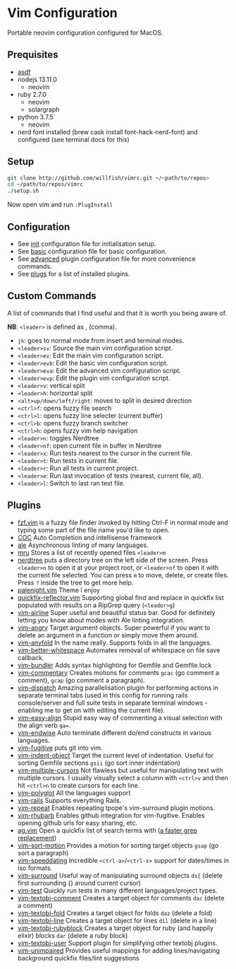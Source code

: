 # Vim Configuration

Portable neovim configuration configured for MacOS.

## Prequisites

- [asdf](https://asdf-vm.com/#/)
- nodejs 13.11.0
    - neovim
- ruby 2.7.0
    - neovim
    - solargraph
- python 3.7.5
    - neovim
- nerd font installed (brew cask install font-hack-nerd-font) and configured (see terminal docs for this)

## Setup

```bash
git clone http://github.com/willfish/vimrc.git ~/<path/to/repos>
cd ~/path/to/repos/vimrc
./setup.sh
```

Now open vim and run `:PlugInstall`

## Configuration

- See [init] configuration file for initialisation setup.
- See [basic] configuration file for basic configuration.
- See [advanced] plugin configuration file for more convenience commands.
- See [plugs] for a list of installed plugins.

## Custom Commands

A list of commands that I find useful and that it is worth you being aware of.

**NB**: `<leader>` is defined as , (comma).

-   `jk`: goes to normal mode from insert and terminal modes.
-   `<leader>sv`: Source the main vim configuration script.
-   `<leader>ev`: Edit the main vim configuration script.
-   `<leader>evb`: Edit the basic vim configuration script.
-   `<leader>eva`: Edit the advanced vim configuration script.
-   `<leader>evp`: Edit the plugin vim configuration script.
-   `<leader>v`: vertical split
-   `<leader>h`: horizontal split
-   `<alt>up/down/left/right`: moves to split in desired direction
-   `<ctrl>f`: opens fuzzy file search
-   `<ctrl>l`: opens fuzzy line selecter (current buffer)
-   `<ctrl>b`: opens fuzzy branch switcher
-   `<ctrl>h`: opens fuzzy vim help navigation
-   `<leader>n`: toggles Nerdtree
-   `<leader>nf`: open current file in buffer in Nerdtree
-   `<leader>x`: Run tests nearest to the cursor in the current file.
-   `<leader>t`: Run tests in current file.
-   `<leader>r`: Run all tests in current project.
-   `<leader>e`: Run last invocation of tests (nearest, current file, all).
-   `<leader>l`: Switch to last ran test file.

## Plugins

-   [fzf.vim](https://github.com/junegunn/fzf.vim) is a fuzzy file finder invoked by hitting Ctrl-F in normal mode and typing some part of the file name you'd like to open.
-   [COC](https://github.com/neoclide/coc.nvim) Auto Completion and intellisense framework
-   [ale](https://github.com/w0rp/ale) Asynchronous linting of many languages.
-   [mru](https://github.com/yegappan/mru) Stores a list of recently opened files `<leader>m`
-   [nerdtree](https://github.com/scrooloose/nerdtree) puts a directory tree on the left side of the screen. Press `<leader>n` to open it at your project root, or `<leader>nf` to open it with the current file selected. You can press `m` to move, delete, or create files. Press `?` inside the tree to get more help.
-   [palenight.vim](https://github.com/drewtempelmeyer/palenight.vim) Theme I enjoy
-   [quickfix-reflector.vim](https://github.com/stefandtw/quickfix-reflector.vim) Supporting global find and replace in quickfix list populated with results on a RipGrep query (`<leader>g`)
-   [vim-airline](https://github.com/vim-airline/vim-airline) Super useful and beautiful status bar. Good for definitely letting you know about modes with Ale linting integration.
-   [vim-angry](https://github.com/b4winckler/vim-angry) Target argument objects. Super powerful if you want to delete an argument in a function or simply move them around.
-   [vim-anyfold](https://github.com/pseewald/vim-anyfold) In the name really. Supports folds in all the languages.
-   [vim-better-whitespace](https://github.com/ntpeters/vim-better-whitespace) Automates removal of whitespace on file save callback.
-   [vim-bundler](https://github.com/tpope/vim-bundler) Adds syntax highlighting for Gemfile and Gemfile.lock
-   [vim-commentary](https://github.com/tpope/vim-commentary) Creates motions for comments `gcac` (go comment a comment), `gcap` (go comment a paragraph).
-   [vim-dispatch](https://github.com/tpope/vim-dispatch) Amazing parallelisation plugin for performing actions in separate terminal tabs (used in this config for running rails console/server and full suite tests in separate terminal windows - enabling me to get on with editing the current file).
-   [vim-easy-align](https://github.com/junegunn/vim-easy-align) Stupid easy way of commenting a visual selection with the align verb `ga=`.
-   [vim-endwise](https://github.com/tpope/vim-endwise) Auto terminate different do/end constructs in various languages.
-   [vim-fugitive](https://github.com/tpope/vim-fugitive) puts git into vim.
-   [vim-indent-object](https://github.com/michaeljsmith/vim-indent-object) Target the current level of indentation. Useful for sorting Gemfile sections `gsii` (go sort inner indentation)
-   [vim-multiple-cursors](https://github.com/terryma/vim-multiple-cursors) Not flawless but useful for manipulating text with multiple cursors. I usually visually select a column with `<ctrl>v` and then hit `<ctrl>n` to create cursors for each line.
-   [vim-polyglot](https://github.com/sheerun/vim-polyglot) All the languages support
-   [vim-rails](https://github.com/tpope/vim-rails) Supports everything Rails.
-   [vim-repeat](https://github.com/tpope/vim-repeat) Enables repeating tpope's vim-surround plugin motions.
-   [vim-rhubarb](https://github.com/tpope/vim-rhubarb) Enables github integration for vim-fugitive. Enables opening github urls for easy sharing, etc.
-   [ag.vim](https://github.com/rking/ag.vim) Open a quickfix list of search terms with ([a faster grep replacement](https://github.com/ggreer/the_silver_searcher))
-   [vim-sort-motion](https://github.com/christoomey/vim-sort-motion) Provides a motion for sorting target objects `gsap` (go sort a paragraph)
-   [vim-speeddating](https://github.com/tpope/vim-speeddating) Incredible `<ctrl-a>`/`<ctrl-x>` support for dates/times in iso formats.
-   [vim-surround](https://github.com/tpope/vim-surround) Useful way of manipulating surround objects `ds{` (delete first surrounding {} around current cursor)
-   [vim-test](https://github.com/janko-m/vim-test) Quickly run tests in many different languages/project types.
-   [vim-textobj-comment](https://github.com/glts/vim-textobj-comment) Creates a target object for comments `dac` (delete a comment)
-   [vim-textobj-fold](https://github.com/kana/vim-textobj-fold) Creates a target object for folds `daz` (delete a fold)
-   [vim-textobj-line](https://github.com/kana/vim-textobj-line) Creates a target object for lines `dil` (delete in a line)
-   [vim-textobj-rubyblock](https://github.com/nelstrom/vim-textobj-rubyblock) Creates a target object for ruby (and happily elixir) blocks `dar` (delete a ruby block)
-   [vim-textobj-user](https://github.com/kana/vim-textobj-user) Support plugin for simplifying other textobj plugins.
-   [vim-unimpaired](https://github.com/tpope/vim-unimpaired) Provides useful mappings for adding lines/navigating background quickfix files/lint suggestions

[init]:     https://github.com/willfish/vimrc/tree/master/init.vim
[basic]:    https://github.com/willfish/vimrc/tree/master/vimrcs/basic.vim
[advanced]: https://github.com/willfish/vimrc/tree/master/vimrcs/advanced.vim
[plugs]:    https://github.com/willfish/vimrc/tree/master/vimrcs/plugs.vim
